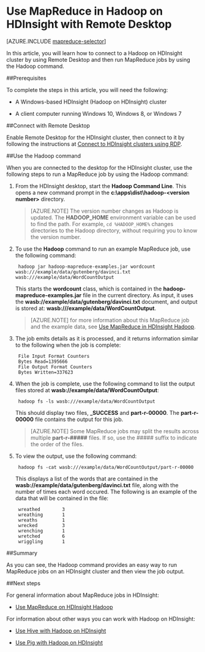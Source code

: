 <properties
   pageTitle="MapReduce and Remote Desktop with Hadoop in HDInsight | Windows Azure"
   description="Learn how to use Remote Desktop to connect to Hadoop on HDInsight and run MapReduce jobs."
   services="hdinsight"
   documentationCenter=""
   authors="Blackmist"
   manager="paulettm"
   editor="cgronlun"
	tags="azure-portal"/>

<tags
	ms.service="hdinsight"
	ms.date="02/05/2016"
	wacn.date=""/>

# Use MapReduce in Hadoop on HDInsight with Remote Desktop

[AZURE.INCLUDE [mapreduce-selector](../includes/hdinsight-selector-use-mapreduce.md)]

In this article, you will learn how to connect to a Hadoop on HDInsight cluster by using Remote Desktop and then run MapReduce jobs by using the Hadoop command.

##<a id="prereq"></a>Prerequisites

To complete the steps in this article, you will need the following:

* A Windows-based HDInsight (Hadoop on HDInsight) cluster

* A client computer running Windows 10, Windows 8, or Windows 7

##<a id="connect"></a>Connect with Remote Desktop

Enable Remote Desktop for the HDInsight cluster, then connect to it by following the instructions at [Connect to HDInsight clusters using RDP](/documentation/articles/hdinsight-administer-use-management-portal-v1#rdp).

##<a id="hadoop"></a>Use the Hadoop command

When you are connected to the desktop for the HDInsight cluster, use the following steps to run a MapReduce job by using the Hadoop command:

1. From the HDInsight desktop, start the **Hadoop Command Line**. This opens a new command prompt in the **c:\apps\dist\hadoop-&lt;version number>** directory.

	> [AZURE.NOTE] The version number changes as Hadoop is updated. The **HADOOP_HOME** environment variable can be used to find the path. For example, `cd %HADOOP_HOME%` changes directories to the Hadoop directory, without requiring you to know the version number.

2. To use the **Hadoop** command to run an example MapReduce job, use the following command:

		hadoop jar hadoop-mapreduce-examples.jar wordcount wasb:///example/data/gutenberg/davinci.txt wasb:///example/data/WordCountOutput

	This starts the **wordcount** class, which is contained in the **hadoop-mapreduce-examples.jar** file in the current directory. As input, it uses the **wasb://example/data/gutenberg/davinci.txt** document, and output is stored at: **wasb:///example/data/WordCountOutput**.

	> [AZURE.NOTE] for more information about this MapReduce job and the example data, see <a href="/documentation/articles/hdinsight-use-mapreduce">Use MapReduce in HDInsight Hadoop</a>.

2. The job emits details as it is processed, and it returns information similar to the following when the job is complete:

		File Input Format Counters
        Bytes Read=1395666
		File Output Format Counters
        Bytes Written=337623

3. When the job is complete, use the following command to list the output files stored at **wasb://example/data/WordCountOutput**:

		hadoop fs -ls wasb:///example/data/WordCountOutput

	This should display two files, **_SUCCESS** and **part-r-00000**. The **part-r-00000** file contains the output for this job.

	> [AZURE.NOTE] Some MapReduce jobs may split the results across multiple **part-r-#####** files. If so, use the ##### suffix to indicate the order of the files.

4. To view the output, use the following command:

		hadoop fs -cat wasb:///example/data/WordCountOutput/part-r-00000

	This displays a list of the words that are contained in the **wasb://example/data/gutenberg/davinci.txt** file, along with the number of times each word occured. The following is an example of the data that will be contained in the file:

		wreathed        3
		wreathing       1
		wreaths 		1
		wrecked 		3
		wrenching       1
		wretched        6
		wriggling       1

##<a id="summary"></a>Summary

As you can see, the Hadoop command provides an easy way to run MapReduce jobs on an HDInsight cluster and then view the job output.

##<a id="nextsteps"></a>Next steps

For general information about MapReduce jobs in HDInsight:

* [Use MapReduce on HDInsight Hadoop](/documentation/articles/hdinsight-use-mapreduce)

For information about other ways you can work with Hadoop on HDInsight:

* [Use Hive with Hadoop on HDInsight](/documentation/articles/hdinsight-use-hive)

* [Use Pig with Hadoop on HDInsight](/documentation/articles/hdinsight-use-pig)
